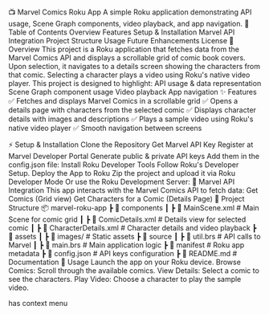 📺 Marvel Comics Roku App
A simple Roku application demonstrating API usage, Scene Graph components, video playback, and app navigation.
📝 Table of Contents
Overview
Features
Setup & Installation
Marvel API Integration
Project Structure
Usage
Future Enhancements
License
📖 Overview
This project is a Roku application that fetches data from the Marvel Comics API and displays a scrollable grid of comic book covers. Upon selection, it navigates to a details screen showing the characters from that comic. Selecting a character plays a video using Roku's native video player.
This project is designed to highlight:
API usage & data representation
Scene Graph component usage
Video playback
App navigation
✨ Features
✅ Fetches and displays Marvel Comics in a scrollable grid
✅ Opens a details page with characters from the selected comic
✅ Displays character details with images and descriptions
✅ Plays a sample video using Roku's native video player
✅ Smooth navigation between screens
 
⚡ Setup & Installation
Clone the Repository
Get Marvel API Key
Register at Marvel Developer Portal
Generate public & private API keys
Add them in the config.json file:
Install Roku Developer Tools
Follow Roku's Developer Setup.
Deploy the App to Roku
Zip the project and upload it via Roku Developer Mode
Or use the Roku Development Server:
🔗 Marvel API Integration
This app interacts with the Marvel Comics API to fetch data:
Get Comics (Grid view)
Get Characters for a Comic (Details Page)
📂 Project Structure
📦 marvel-roku-app
 ┣ 📂 components
 ┃ ┣ 📜 MainScene.xml          # Main Scene for comic grid
 ┃ ┣ 📜 ComicDetails.xml       # Details view for selected comic
 ┃ ┣ 📜 CharacterDetails.xml   # Character details and video playback
 ┣ 📂 assets
 ┃ ┣ 📜 images/                # Static assets
 ┣ 📂 source
 ┃ ┣ 📜 util.brs          # API calls to Marvel
 ┃ ┣ 📜 main.brs           # Main application logic
 ┣ 📜 manifest                 # Roku app metadata
 ┣ 📜 config.json              # API keys configuration
 ┣ 📜 README.md                # Documentation
🚀 Usage
Launch the app on your Roku device.
Browse Comics: Scroll through the available comics.
View Details: Select a comic to see the characters.
Play Video: Choose a character to play the sample video.
 
has context menu
